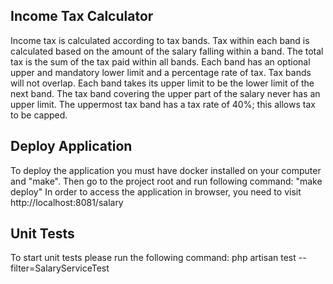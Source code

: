 
## Income Tax Calculator

Income tax is calculated according to tax bands. Tax within each band is
calculated based on the amount of the salary falling within a band. The total tax is
the sum of the tax paid within all bands. Each band has an optional upper and
mandatory lower limit and a percentage rate of tax. Tax bands will not overlap.
Each band takes its upper limit to be the lower limit of the next band. The tax band
covering the upper part of the salary never has an upper limit. The uppermost tax band has a tax rate of 40%; this allows tax to be capped.


## Deploy Application
To deploy the application you must have docker installed on your computer and "make". 
Then go to the project root and run following command: "make deploy"
In order to access the application in browser, you need to visit http://localhost:8081/salary


## Unit Tests
To start unit tests please run the following command:  php artisan test --filter=SalaryServiceTest
